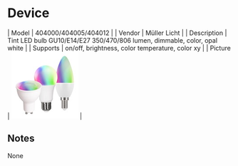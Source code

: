 
# Device

| Model | 404000/404005/404012  |
| Vendor  | Müller Licht  |
| Description | Tint LED bulb GU10/E14/E27 350/470/806 lumen, dimmable, color, opal white |
| Supports | on/off, brightness, color temperature, color xy |
| Picture | ![../images/devices/404000-404005-404012.jpg](../images/devices/404000-404005-404012.jpg) |

## Notes

None
